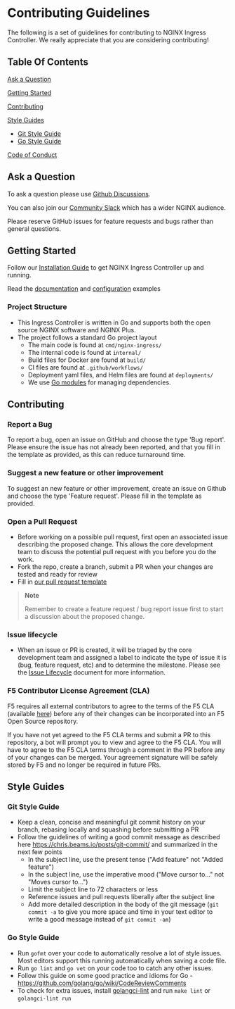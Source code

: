 # Contributing Guidelines

The following is a set of guidelines for contributing to NGINX Ingress Controller. We really appreciate that you are
considering contributing!

## Table Of Contents

[Ask a Question](#ask-a-question)

[Getting Started](#getting-started)

[Contributing](#contributing)

[Style Guides](#style-guides)

- [Git Style Guide](#git-style-guide)
- [Go Style Guide](#go-style-guide)

[Code of Conduct](CODE_OF_CONDUCT.md)

## Ask a Question

To ask a question please use [Github Discussions](https://github.com/nginxinc/kubernetes-ingress/discussions).

You can also join our [Community Slack](https://community.nginx.org/joinslack) which has a wider NGINX audience.

Please reserve GitHub issues for feature requests and bugs rather than general questions.

## Getting Started

Follow our [Installation Guide](https://github.com/nginxinc/kubernetes-ingress/blob/main/docs/content/installation) to
get NGINX Ingress Controller up and running.

Read the [documentation](https://github.com/nginxinc/kubernetes-ingress/tree/main/docs) and
[configuration](https://github.com/nginxinc/kubernetes-ingress/tree/main/examples) examples

### Project Structure

- This Ingress Controller is written in Go and supports both the open source NGINX software and NGINX Plus.
- The project follows a standard Go project layout
  - The main code is found at `cmd/nginx-ingress/`
  - The internal code is found at `internal/`
  - Build files for Docker are found at `build/`
  - CI files are found at `.github/workflows/`
  - Deployment yaml files, and Helm files are found at `deployments/`
  - We use [Go modules](https://github.com/golang/go/wiki/Modules) for managing dependencies.

## Contributing

### Report a Bug

To report a bug, open an issue on GitHub and choose the type 'Bug report'. Please ensure the issue has not already been
reported, and that you fill in the template as provided, as this can reduce turnaround time.

### Suggest a new feature or other improvement

To suggest an new feature or other improvement, create an issue on Github and choose the type 'Feature request'. Please
fill in the template as provided.

### Open a Pull Request

- Before working on a possible pull request, first open an associated issue describing the proposed change. This allows
  the core development team to discuss the potential pull request with you before you do the work.
- Fork the repo, create a branch, submit a PR when your changes are tested and ready for review
- Fill in [our pull request template](.github/PULL_REQUEST_TEMPLATE.md)

> **Note**
>
> Remember to create a feature request / bug report issue first to start a discussion about the proposed change.

### Issue lifecycle

- When an issue or PR is created, it will be triaged by the core development team and assigned a label to indicate the
  type of issue it is (bug, feature request, etc) and to determine the milestone. Please see the [Issue
  Lifecycle](ISSUE_LIFECYCLE.md) document for more information.

### F5 Contributor License Agreement (CLA)

F5 requires all external contributors to agree to the terms of the F5 CLA (available [here](https://github.com/f5/.github/blob/main/CLA/cla-markdown.md))
before any of their changes can be incorporated into an F5 Open Source repository.

If you have not yet agreed to the F5 CLA terms and submit a PR to this repository, a bot will prompt you to view and
agree to the F5 CLA. You will have to agree to the F5 CLA terms through a comment in the PR before any of your changes
can be merged. Your agreement signature will be safely stored by F5 and no longer be required in future PRs.

## Style Guides

### Git Style Guide

- Keep a clean, concise and meaningful git commit history on your branch, rebasing locally and squashing before
  submitting a PR
- Follow the guidelines of writing a good commit message as described here <https://chris.beams.io/posts/git-commit/>
  and summarized in the next few points
  - In the subject line, use the present tense ("Add feature" not "Added feature")
  - In the subject line, use the imperative mood ("Move cursor to..." not "Moves cursor to...")
  - Limit the subject line to 72 characters or less
  - Reference issues and pull requests liberally after the subject line
  - Add more detailed description in the body of the git message (`git commit -a` to give you more space and time in
    your text editor to write a good message instead of `git commit -am`)

### Go Style Guide

- Run `gofmt` over your code to automatically resolve a lot of style issues. Most editors support this running
  automatically when saving a code file.
- Run `go lint` and `go vet` on your code too to catch any other issues.
- Follow this guide on some good practice and idioms for Go -  <https://github.com/golang/go/wiki/CodeReviewComments>
- To check for extra issues, install [golangci-lint](https://github.com/golangci/golangci-lint) and run `make lint` or
  `golangci-lint run`
